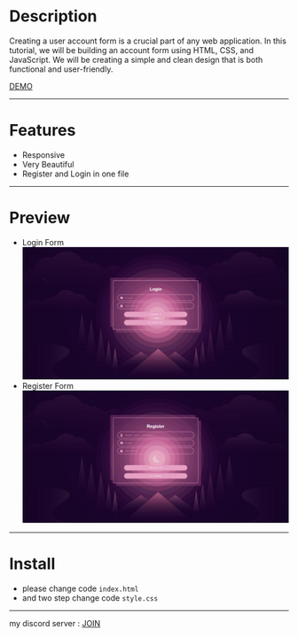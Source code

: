 # Description
Creating a user account form is a crucial part of any web application. In this tutorial, we will be building an account form using HTML, CSS, and JavaScript. We will be creating a simple and clean design that is both functional and user-friendly.

[DEMO](https://hoseinfi.github.io/Account-form/)
_________________________________________
# Features
- Responsive
- Very Beautiful
- Register and Login in one file
_________________________________________
# Preview
- Login Form
![Token Builder](https://github.com/Hoseinfi/Account-form/blob/main/intro(img1).png)
- Register Form
![Token Builder](https://github.com/Hoseinfi/Account-form/blob/main/intro(img2).png)
_________________________________________
# Install
- please change code `index.html`
- and two step change code `style.css`
_________________________________________
my discord server : [JOIN](https://discord.gg/tckXBhv3Rw)
